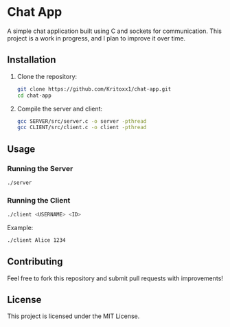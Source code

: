 # Chat App

A simple chat application built using C and sockets for communication.
This project is a work in progress, and I plan to improve it over time.

## Installation
1. Clone the repository:
   ```sh
   git clone https://github.com/Kritoxx1/chat-app.git
   cd chat-app
   ```
2. Compile the server and client:
   ```sh
   gcc SERVER/src/server.c -o server -pthread
   gcc CLIENT/src/client.c -o client -pthread
   ```

## Usage
### Running the Server
```sh
./server
```

### Running the Client
```sh
./client <USERNAME> <ID>
```
Example:
```sh
./client Alice 1234
```

## Contributing
Feel free to fork this repository and submit pull requests with improvements!

## License
This project is licensed under the MIT License.

